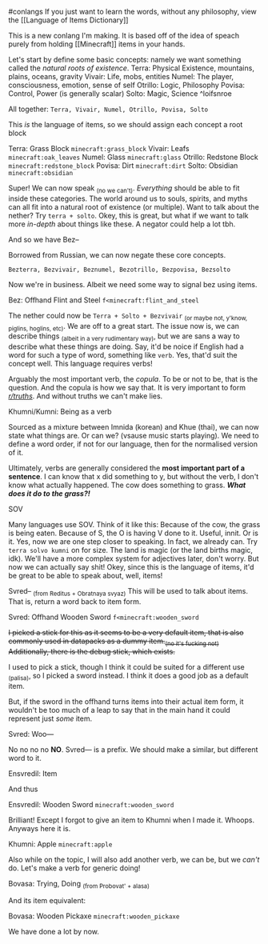 #conlangs
If you just want to learn the words, without any philosophy, view the [[Language of Items Dictionary]]

This is a new conlang I'm making. It is based off of the idea of speach purely from holding [[Minecraft]] items in your hands.

Let's start by define some basic concepts: namely we want something called the *natural roots of existence*.
Terra: Physical Existence, mountains, plains, oceans, gravity
Vivair: Life, mobs, entities
Numel: The player, consciousness, emotion, sense of self
Otrillo: Logic, Philosophy
Povisa: Control, Power (is generally scalar)
Solto: Magic, Science ^loifsnroe

All together: `Terra, Vivair, Numel, Otrillo, Povisa, Solto`

This *is* the language of items, so we should assign each concept a root block

Terra: Grass Block `minecraft:grass_block`
	Vivair: Leafs `minecraft:oak_leaves`
Numel: Glass `minecraft:glass`
Otrillo: Redstone Block `minecraft:redstone_block`
Povisa: Dirt `minecraft:dirt`
Solto: Obsidian `minecraft:obsidian`

Super! We can now speak <sub>(no we can't)</sub>. *Everything* should be able to fit inside these categories. The world around us to souls, spirits, and myths can all fit into a natural root of existence (or multiple). Want to talk about the nether? Try `terra + solto`. Okey, this is great, but what if we want to talk more *in-depth* about things like these. A negator could help a lot tbh.

And so we have
Bez–

Borrowed from Russian, we can now negate these core concepts.

`Bezterra, Bezvivair, Beznumel, Bezotrillo, Bezpovisa, Bezsolto`

Now we're in business. Albeit we need some way to signal bez using items.

Bez: Offhand Flint and Steel `f<minecraft:flint_and_steel`

The nether could now be `Terra + Solto + Bezvivair` <sub>(or maybe not, y'know, piglins, hoglins, etc)</sub>. We are off to a great start. The issue now is, we can describe things <sub>(albeit in a very rudimentary way)</sub>, but we are sans a way to describe what these things are doing. Say, it'd be noice if English had a word for such a type of word, something like `verb`. Yes, that'd suit the concept well. This language requires verbs!

Arguably the most important verb, the *copula*. To be or not to be, that is the question. And the copula is how we say that.
It is very important to form [*r/truths*](https://reddit.com/r/truths). And without truths we can't make lies.

Khumni/Kumni: Being as a verb

Sourced as a mixture between Imnida (korean) and Khue (thai), we can now state what things are. Or can we? (vsause music starts playing). We need to define a word order, if not for our language, then for the normalised version of it. 

Ultimately, verbs are generally considered the **most important part of a sentence**. I can know that x did something to y, but without the verb, I don't know what actually happened. The cow does something to grass. ***What does it do to the grass?!*** 

SOV

Many languages use SOV. Think of it like this: Because of the cow, the grass is being eaten. Because of S, the O is having V done to it. Useful, innit. Or is it. Yes, now we are one step closer to speaking. In fact, we already can.
Try `terra solvo kumni` on for size.
The land is magic (or the land births magic, idk). We'll have a more complex system for adjectives later, don't worry. But now we can actually say shit! Okey, since this is the language of items, it'd be great to be able to speak about, well, items!

Svred–
<sub>(from Reditus + Obratnaya svyaz)</sub>
This will be used to talk about items. That is, return a word back to item form.

Svred: Offhand Wooden Sword `f<minecraft:wooden_sword`

<del> I picked a stick for this as it seems to be a very default item, that is also commonly used in datapacks as a dummy item.<sub>(no it's fucking not)</sub> Additionally, there is the debug stick, which exists. </del>

I used to pick a stick, though I think it could be suited for a different use <sub>(palisa)</sub>, so I picked a sword instead. I think it does a good job as a default item.

But, if the sword in the offhand turns items into their actual item form, it wouldn't be too much of a leap to say that in the main hand it could represent just *some* item.

Svred: Woo—

No no no no **NO**. Svred— is a prefix. We should make a similar, but different word to it.

Ensvredil: Item

And thus

Ensvredil: Wooden Sword `minecraft:wooden_sword`

Brilliant! Except I forgot to give an item to Khumni when I made it. Whoops. Anyways here it is.

Khumni: Apple `minecraft:apple`

Also while on the topic, I will also add another verb, we can be, but we *can't* do. Let's make a verb for generic doing!

Bovasa: Trying, Doing
<sub>(from Probovat' + alasa)</sub>

And its item equivalent:

Bovasa: Wooden Pickaxe `minecraft:wooden_pickaxe`

We have done a lot by now.